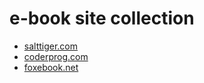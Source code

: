 # e-book site collection

  - [salttiger.com](https://salttiger.com)
  - [coderprog.com](https://coderprog.com)
  - [foxebook.net](http://www.foxebook.net)